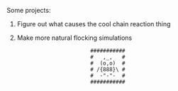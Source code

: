Some projects:

1) Figure out what causes the cool chain reaction thing
2) Make more natural flocking simulations
   
                         
                              ###########
                              #   ,_,   #
                              #  (o,o)  #
                              # /{888}\ #
                              #  -"-"-  # 
                              ###########
